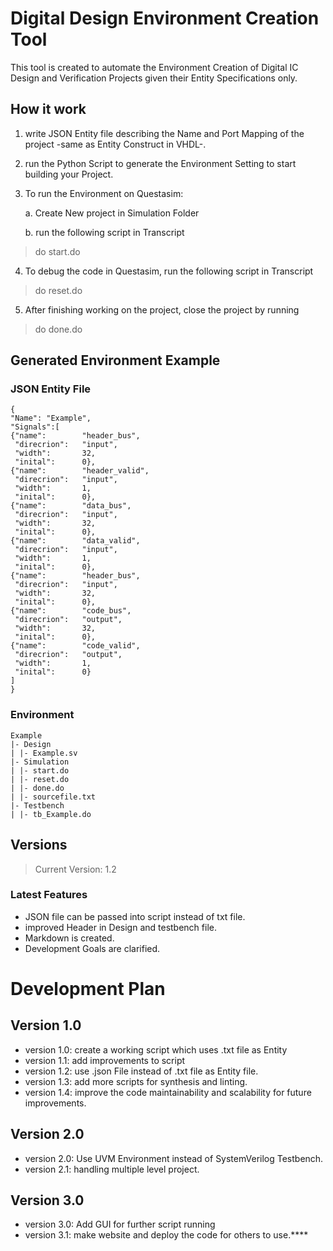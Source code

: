 # Digital Design Environment Creation Tool

This tool is created to automate the Environment Creation of Digital IC Design and Verification Projects 
given their Entity Specifications only.

## How it work
1. write JSON Entity file describing the Name and Port Mapping of the project -same as Entity Construct in VHDL-.
2. run the Python Script to generate the Environment Setting to start building your Project.
3. To run the Environment on Questasim:
   
    a. Create New project in Simulation Folder 
    
    b. run the following script in Transcript  
> do start.do
4. To debug the code in Questasim, run the following script in Transcript
> do reset.do
5. After finishing working on the project, close the project by running
> do done.do
## Generated Environment Example
### JSON Entity File
````
{
"Name": "Example",
"Signals":[
{"name":        "header_bus",
 "direcrion":   "input",
 "width":       32, 
 "inital":      0},
{"name":        "header_valid",
 "direcrion":   "input",
 "width":       1, 
 "inital":      0}, 
{"name":        "data_bus",
 "direcrion":   "input",
 "width":       32, 
 "inital":      0},
{"name":        "data_valid",
 "direcrion":   "input",
 "width":       1, 
 "inital":      0},
{"name":        "header_bus",
 "direcrion":   "input",
 "width":       32, 
 "inital":      0},
{"name":        "code_bus",
 "direcrion":   "output",
 "width":       32, 
 "inital":      0},
{"name":        "code_valid",
 "direcrion":   "output",
 "width":       1, 
 "inital":      0}
]
}
````
### Environment 
```
Example
|- Design
| |- Example.sv
|- Simulation
| |- start.do
| |- reset.do
| |- done.do
| |- sourcefile.txt
|- Testbench
| |- tb_Example.do
```
## Versions
> Current Version: 1.2
### Latest Features 
* JSON file can be passed into script instead of txt file.
* improved Header in Design and testbench file.
* Markdown is created.
* Development Goals are clarified.

# Development Plan
## Version 1.0
* version 1.0: create a working script which uses .txt file as Entity
* version 1.1: add improvements to script
* version 1.2: use .json File instead of .txt file as Entity file.
* version 1.3: add more scripts for synthesis and linting.
* version 1.4: improve the code maintainability and scalability for future improvements.
## Version 2.0
* version 2.0: Use UVM Environment instead of SystemVerilog Testbench.
* version 2.1: handling multiple level project.
## Version 3.0
* version 3.0: Add GUI for further script running
* version 3.1: make website and deploy the code for others to use.****